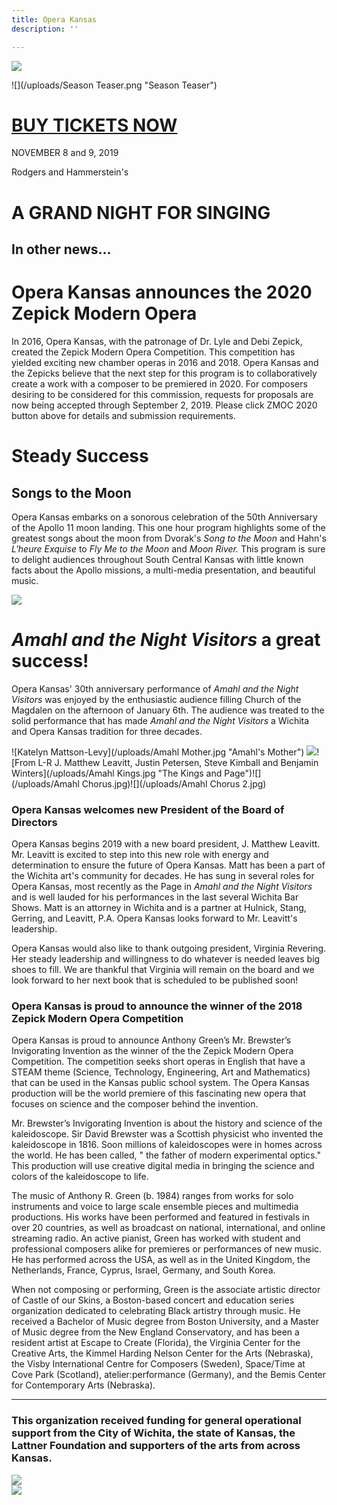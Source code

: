 ```yaml
---
title: Opera Kansas
description: ''

---
```

![](/uploads/20431413_1912475379008552_4956119913992074772_n.png)

![](/uploads/Season Teaser.png "Season Teaser")

# [BUY TICKETS NOW](https://bpt.me/4325577 "AGNFS")

NOVEMBER 8 and 9, 2019

Rodgers and Hammerstein's

# A GRAND NIGHT FOR SINGING

## In other news...

# Opera Kansas announces the 2020 Zepick Modern Opera

In 2016, Opera Kansas, with the patronage of Dr. Lyle and Debi Zepick, created the Zepick Modern Opera Competition. This competition has yielded exciting new chamber operas in 2016 and 2018. Opera Kansas and the Zepicks believe that the next step for this program is to collaboratively create a work with a composer to be premiered in 2020. For composers desiring to be considered for this commission, requests for proposals are now being accepted through September 2, 2019.  Please click ZMOC 2020 button above for details and submission requirements.

# Steady Success

## Songs to the Moon

Opera Kansas embarks on a sonorous celebration of the 50th Anniversary of the Apollo 11 moon landing. This one hour program highlights some of the greatest songs about the moon from Dvorak's _Song to the Moon_ and Hahn's _L'heure Exquise_ to _Fly Me to the Moon_ and  _Moon River._ This program is sure to delight audiences throughout South Central Kansas with little known facts about the Apollo missions, a multi-media presentation, and beautiful music.

_![](/uploads/songstothemoonc-calendar.jpg)_

# _Amahl and the Night Visitors_ a great success!

Opera Kansas' 30th anniversary performance of _Amahl and the Night Visitors_ was enjoyed by the enthusiastic audience filling Church of the Magdalen on the afternoon of January 6th. The audience was treated to the solid performance that has made _Amahl and the Night Visitors_ a Wichita and Opera Kansas tradition for three decades.

![Katelyn Mattson-Levy](/uploads/Amahl Mother.jpg "Amahl's Mother")    ![](/uploads/Amahl.jpg)![From L-R J. Matthew Leavitt, Justin Petersen, Steve Kimball and Benjamin Winters](/uploads/Amahl Kings.jpg "The Kings and Page")![](/uploads/Amahl Chorus.jpg)![](/uploads/Amahl Chorus 2.jpg)

### **Opera Kansas welcomes new President of the Board of Directors**

Opera Kansas begins 2019 with a new board president, J. Matthew Leavitt. Mr. Leavitt is excited to step into this new role with energy and determination to ensure the future of Opera Kansas. Matt has been a part of the Wichita art's community for decades. He has sung in several roles for Opera Kansas, most recently as the Page in _Amahl and the Night Visitors_ and is well lauded for his performances in the last several Wichita Bar Shows. Matt is an attorney in Wichita and is a partner at Hulnick, Stang, Gerring, and Leavitt, P.A. Opera Kansas looks forward to Mr. Leavitt's leadership.

Opera Kansas would also like to thank outgoing president, Virginia Revering. Her steady leadership and willingness to do whatever is needed leaves big shoes to fill. We are thankful that Virginia will remain on the board and we look forward to her next book that is scheduled to be published soon!

### **Opera Kansas is proud to announce the winner of the 2018 Zepick Modern Opera Competition**

Opera Kansas is proud to announce Anthony Green’s Mr. Brewster’s Invigorating Invention as the winner of the the Zepick Modern Opera Competition. The competition seeks short operas in English that have a STEAM theme (Science, Technology, Engineering, Art and Mathematics)  that can be used in the Kansas public school system. The Opera Kansas production will be the world premiere of this fascinating new opera that focuses on science and the composer behind the invention.

Mr. Brewster’s Invigorating Invention is about the history and science of the kaleidoscope. Sir David Brewster was a Scottish physicist who invented the kaleidoscope in 1816. Soon millions of kaleidoscopes were in homes across the world. He has been called, " the father of modern experimental optics." This production will use creative digital media in bringing the science and colors of the kaleidoscope to life.

The music of Anthony R. Green (b. 1984) ranges from works for solo instruments and voice to large scale ensemble pieces and multimedia productions. His works have been performed and featured in festivals in over 20 countries, as well as broadcast on national, international, and online streaming radio. An active pianist, Green has worked with student and professional composers alike for premieres or performances of new music. He has performed across the USA, as well as in the United Kingdom, the Netherlands, France, Cyprus, Israel, Germany, and South Korea.

When not composing or performing, Green is the associate artistic director of Castle of our Skins, a Boston-based concert and education series organization dedicated to celebrating Black artistry through music. He received a Bachelor of Music degree from Boston University, and a Master of Music degree from the New England Conservatory, and has been a resident artist at Escape to Create (Florida), the Virginia Center for the Creative Arts, the Kimmel Harding Nelson Center for the Arts (Nebraska), the Visby International Centre for Composers (Sweden), Space/Time at Cove Park (Scotland), atelier:performance (Germany), and the Bemis Center for Contemporary Arts (Nebraska).

***

### This organization received funding for general operational support from the City of Wichita, the state of Kansas, the Lattner Foundation and supporters of the arts from across Kansas.

<div class="sponsor-logos">
<div><img src="/img/wichita-logo.png"></div>
<div><img src="/img/arts-commission-logo.png"></div>
</div>